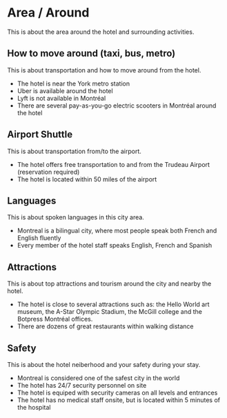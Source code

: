 # Area / Around

This is about the area around the hotel and surrounding activities.

## How to move around (taxi, bus, metro)

This is about transportation and how to move around from the hotel.

- The hotel is near the York metro station
- Uber is available around the hotel
- Lyft is not available in Montréal
- There are several pay-as-you-go electric scooters in Montréal around the hotel

## Airport Shuttle

This is about transportation from/to the airport.

- The hotel offers free transportation to and from the Trudeau Airport (reservation required)
- The hotel is located within 50 miles of the airport

## Languages

This is about spoken languages in this city area.

- Montreal is a bilingual city, where most people speak both French and English fluently
- Every member of the hotel staff speaks English, French and Spanish

## Attractions

This is about top attractions and tourism around the city and nearby the hotel.

- The hotel is close to several attractions such as: the Hello World art museum, the A-Star Olympic Stadium, the McGill college and the Botpress Montréal offices.
- There are dozens of great restaurants within walking distance

## Safety

This is about the hotel neiberhood and your safety during your stay.

- Montreal is considered one of the safest city in the world
- The hotel has 24/7 security personnel on site
- The hotel is equiped with security cameras on all levels and entrances
- The hotel has no medical staff onsite, but is located within 5 minutes of the hospital